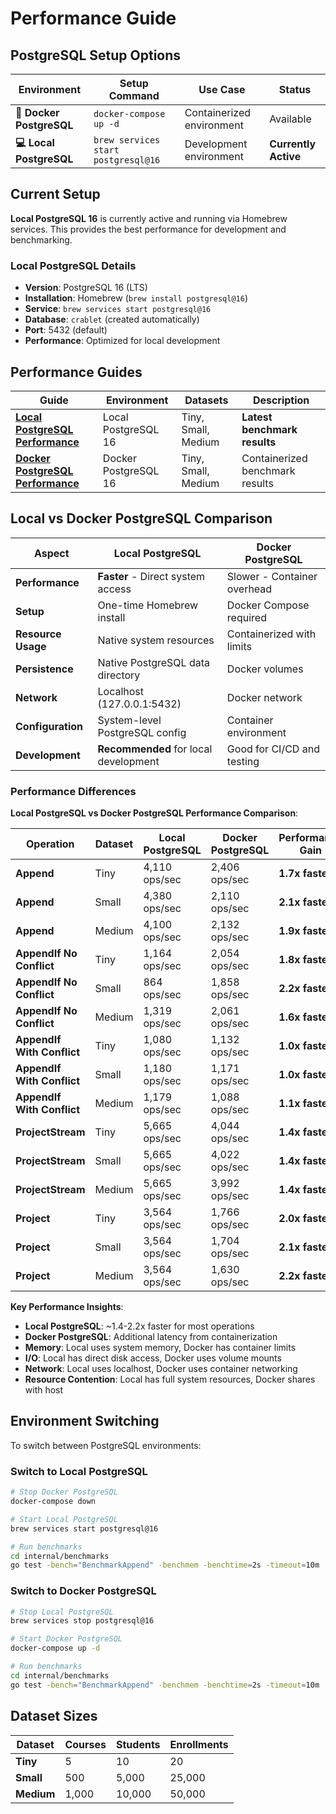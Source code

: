 # Performance Guide

## PostgreSQL Setup Options

| Environment | Setup Command | Use Case | Status |
|-------------|---------------|----------|--------|
| **🐳 Docker PostgreSQL** | `docker-compose up -d` | Containerized environment | Available |
| **💻 Local PostgreSQL** | `brew services start postgresql@16` | Development environment | **Currently Active** |

## Current Setup

**Local PostgreSQL 16** is currently active and running via Homebrew services. This provides the best performance for development and benchmarking.

### Local PostgreSQL Details
- **Version**: PostgreSQL 16 (LTS)
- **Installation**: Homebrew (`brew install postgresql@16`)
- **Service**: `brew services start postgresql@16`
- **Database**: `crablet` (created automatically)
- **Port**: 5432 (default)
- **Performance**: Optimized for local development

## Performance Guides

| Guide | Environment | Datasets | Description |
|-------|-------------|----------|-------------|
| **[Local PostgreSQL Performance](performance-local.md)** | Local PostgreSQL 16 | Tiny, Small, Medium | **Latest benchmark results** |
| **[Docker PostgreSQL Performance](performance-docker.md)** | Docker PostgreSQL 16 | Tiny, Small, Medium | Containerized benchmark results |

## Local vs Docker PostgreSQL Comparison

| Aspect | Local PostgreSQL | Docker PostgreSQL |
|--------|------------------|-------------------|
| **Performance** | **Faster** - Direct system access | Slower - Container overhead |
| **Setup** | One-time Homebrew install | Docker Compose required |
| **Resource Usage** | Native system resources | Containerized with limits |
| **Persistence** | Native PostgreSQL data directory | Docker volumes |
| **Network** | Localhost (127.0.0.1:5432) | Docker network |
| **Configuration** | System-level PostgreSQL config | Container environment |
| **Development** | **Recommended** for local development | Good for CI/CD and testing |

### Performance Differences

**Local PostgreSQL vs Docker PostgreSQL Performance Comparison**:

| Operation | Dataset | Local PostgreSQL | Docker PostgreSQL | Performance Gain |
|-----------|---------|------------------|-------------------|------------------|
| **Append** | Tiny | 4,110 ops/sec | 2,406 ops/sec | **1.7x faster** |
| **Append** | Small | 4,380 ops/sec | 2,110 ops/sec | **2.1x faster** |
| **Append** | Medium | 4,100 ops/sec | 2,132 ops/sec | **1.9x faster** |
| **AppendIf No Conflict** | Tiny | 1,164 ops/sec | 2,054 ops/sec | **1.8x faster** |
| **AppendIf No Conflict** | Small | 864 ops/sec | 1,858 ops/sec | **2.2x faster** |
| **AppendIf No Conflict** | Medium | 1,319 ops/sec | 2,061 ops/sec | **1.6x faster** |
| **AppendIf With Conflict** | Tiny | 1,080 ops/sec | 1,132 ops/sec | **1.0x faster** |
| **AppendIf With Conflict** | Small | 1,180 ops/sec | 1,171 ops/sec | **1.0x faster** |
| **AppendIf With Conflict** | Medium | 1,179 ops/sec | 1,088 ops/sec | **1.1x faster** |
| **ProjectStream** | Tiny | 5,665 ops/sec | 4,044 ops/sec | **1.4x faster** |
| **ProjectStream** | Small | 5,665 ops/sec | 4,022 ops/sec | **1.4x faster** |
| **ProjectStream** | Medium | 5,665 ops/sec | 3,992 ops/sec | **1.4x faster** |
| **Project** | Tiny | 3,564 ops/sec | 1,766 ops/sec | **2.0x faster** |
| **Project** | Small | 3,564 ops/sec | 1,704 ops/sec | **2.1x faster** |
| **Project** | Medium | 3,564 ops/sec | 1,630 ops/sec | **2.2x faster** |

**Key Performance Insights**:
- **Local PostgreSQL**: ~1.4-2.2x faster for most operations
- **Docker PostgreSQL**: Additional latency from containerization
- **Memory**: Local uses system memory, Docker has container limits
- **I/O**: Local has direct disk access, Docker uses volume mounts
- **Network**: Local uses localhost, Docker uses container networking
- **Resource Contention**: Local has full system resources, Docker shares with host

## Environment Switching

To switch between PostgreSQL environments:

### Switch to Local PostgreSQL
```bash
# Stop Docker PostgreSQL
docker-compose down

# Start Local PostgreSQL
brew services start postgresql@16

# Run benchmarks
cd internal/benchmarks
go test -bench="BenchmarkAppend" -benchmem -benchtime=2s -timeout=10m .
```

### Switch to Docker PostgreSQL
```bash
# Stop Local PostgreSQL
brew services stop postgresql@16

# Start Docker PostgreSQL
docker-compose up -d

# Run benchmarks
cd internal/benchmarks
go test -bench="BenchmarkAppend" -benchmem -benchtime=2s -timeout=10m .
```

## Dataset Sizes

| Dataset | Courses | Students | Enrollments |
|---------|---------|----------|-------------|
| **Tiny** | 5 | 10 | 20 |
| **Small** | 500 | 5,000 | 25,000 |
| **Medium** | 1,000 | 10,000 | 50,000 |

